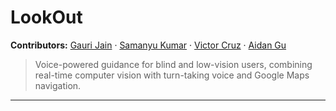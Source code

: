 # LookOut

**Contributors:** [Gauri Jain](https://github.com/gaurijain21) · [Samanyu Kumar](https://github.com/samanyuk) · [Victor Cruz](https://github.com/Victor20120) · [Aidan Gu](https://github.com/AidanGu)

> Voice-powered guidance for blind and low-vision users, combining real-time computer vision with turn-taking voice and Google Maps navigation.

---
